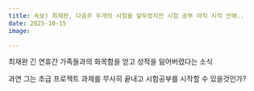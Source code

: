```yaml
---
title: 속보) 최재완, 다음주 두개의 시험을 앞두었지만 시험 공부 아직 시작 안해..
date: 2025-10-15
image:

---
```



최재완 긴 연휴간 가족들과의 화목함을 얻고 성적을 잃어버렸다는 소식

<!--more-->

과연 그는 초급 프로젝트 과제를 무사히 끝내고 시험공부를 시작할 수 있을것인가?
